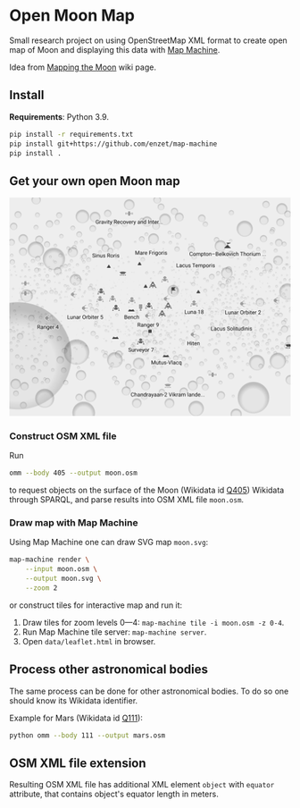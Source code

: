 Open Moon Map
=============

Small research project on using OpenStreetMap XML format to create open map of
Moon and displaying this data with
[Map Machine](https://github.com/enzet/map-machine).

Idea from
[Mapping the Moon](https://wiki.openstreetmap.org/wiki/Mapping_the_Moon) wiki
page.

Install
-------

**Requirements**: Python 3.9.

```bash
pip install -r requirements.txt
pip install git+https://github.com/enzet/map-machine
pip install .
```

Get your own open Moon map
--------------------------

![Preview](doc/moon.png)

### Construct OSM XML file ###

Run

```bash
omm --body 405 --output moon.osm
```

to request objects on the surface of the Moon (Wikidata id
[Q405](https://www.wikidata.org/wiki/Q405)) Wikidata through SPARQL, and parse
results into OSM XML file `moon.osm`.

### Draw map with Map Machine ###

Using Map Machine one can draw SVG map `moon.svg`:

```bash
map-machine render \
    --input moon.osm \
    --output moon.svg \
    --zoom 2
```

or construct tiles for interactive map and run it:

1. Draw tiles for zoom levels 0—4: `map-machine tile -i moon.osm -z 0-4`.
2. Run Map Machine tile server: `map-machine server`.
3. Open `data/leaflet.html` in browser.

Process other astronomical bodies
---------------------------------

The same process can be done for other astronomical bodies.  To do so one
should know its Wikidata identifier.

Example for Mars (Wikidata id [Q111](https://www.wikidata.org/wiki/Q111)):

```bash
python omm --body 111 --output mars.osm
```

OSM XML file extension
----------------------

Resulting OSM XML file has additional XML element `object` with `equator`
attribute, that contains object's equator length in meters.
